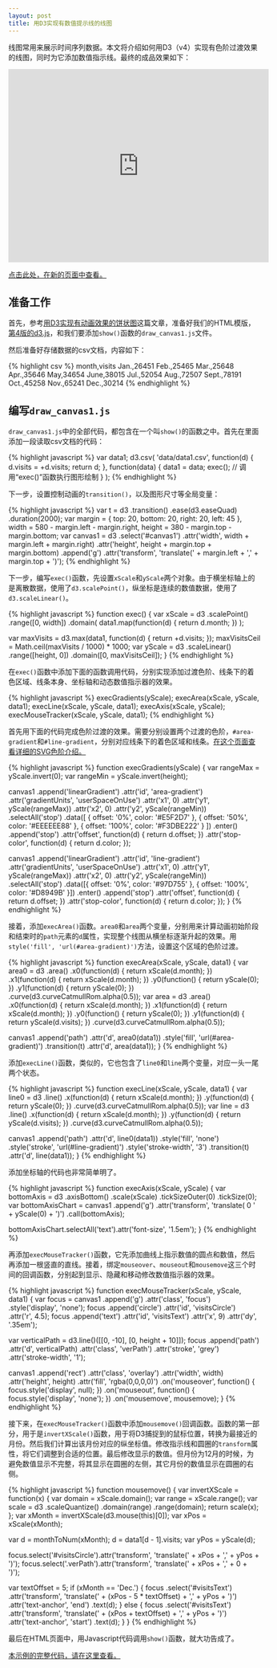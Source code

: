 ```yaml
---
layout: post
title: 用D3实现有数值提示线的线图
---
```


线图常用来展示时间序列数据。本文将介绍如何用D3（v4）实现有色阶过渡效果的线图，同时为它添加数值指示线。最终的成品效果如下：

<iframe width="520" height="385" src="https://scanthonie.github.io/d3-data-visualization-snippets/a002/viz.html" frameborder="0" allowfullscreen></iframe>

<a href="https://scanthonie.github.io/d3-data-visualization-snippets/a002/index.html" target="_blank">点击此处，在新的页面中查看。</a>

## 准备工作

首先，参考[用D3实现有动画效果的饼状图](https://scanthonie.github.io/Animated-Pie-Chart/)这篇文章，准备好我们的HTML模版，[第4版的d3.js](https://cdnjs.com/libraries/d3)，和我们要添加`show()`函数的`draw_canvas1.js`文件。

然后准备好存储数据的csv文档，内容如下：

{% highlight csv %}
month,visits
Jan.,26451
Feb.,25465
Mar.,25648
Apr.,35646
May,34654
June,38015
Jul.,52054
Aug.,72507
Sept.,78191
Oct.,45258
Nov.,65241
Dec.,30214
{% endhighlight %}

## 编写`draw_canvas1.js`

`draw_canvas1.js`中的全部代码，都包含在一个叫`show()`的函数之中。首先在里面添加一段读取csv文档的代码：

{% highlight javascript %}
var data1;
d3.csv(
  'data/data1.csv',
  function(d) {
    d.visits = +d.visits;
    return d;
  },
  function(data) {
    data1 = data;
    exec(); // 调用“exec()”函数执行图形绘制
  }
);
{% endhighlight %}

下一步，设置控制动画的`transition()`，以及图形尺寸等全局变量：

{% highlight javascript %}
var t = d3
  .transition()
  .ease(d3.easeQuad)
  .duration(2000);
var margin = { top: 20, bottom: 20, right: 20, left: 45 },
  width = 580 - margin.left - margin.right,
  height = 380 - margin.top - margin.bottom;
var canvas1 = d3
  .select('#canvas1')
  .attr('width', width + margin.left + margin.right)
  .attr('height', height + margin.top + margin.bottom)
  .append('g')
  .attr('transform', 'translate(' + margin.left + ',' + margin.top + ')');
{% endhighlight %}

下一步，编写`exec()`函数，先设置`xScale`和`yScale`两个对象。由于横坐标轴上的是离散数据，使用了`d3.scalePoint()`，纵坐标是连续的数值数据，使用了`d3.scaleLinear()`。

{% highlight javascript %}
function exec() {
  var xScale = d3
    .scalePoint()
    .range([0, width])
    .domain(
      data1.map(function(d) {
        return d.month;
      })
    );

  var maxVisits = d3.max(data1, function(d) {
    return +d.visits;
  });
  maxVisitsCeil = Math.ceil(maxVisits / 1000) * 1000;
  var yScale = d3
    .scaleLinear()
    .range([height, 0])
    .domain([0, maxVisitsCeil]);
}
{% endhighlight %}

在`exec()`函数中添加下面的函数调用代码，分别实现添加过渡色阶、线条下的着色区域、线条本身、坐标轴和动态数值指示器的效果。

{% highlight javascript %}
execGradients(yScale);
execArea(xScale, yScale, data1);
execLine(xScale, yScale, data1);
execAxis(xScale, yScale);
execMouseTracker(xScale, yScale, data1);
{% endhighlight %}

首先用下面的代码完成色阶过渡的效果。需要分别设置两个过渡的色阶，`#area-gradient`和`#line-gradient`，分别对应线条下的着色区域和线条。[在这个页面查看详细的SVG色阶介绍。](https://developer.mozilla.org/en-US/docs/Web/SVG/Tutorial/Gradients)

{% highlight javascript %}
function execGradients(yScale) {
  var rangeMax = yScale.invert(0);
  var rangeMin = yScale.invert(height);

  canvas1
    .append('linearGradient')
    .attr('id', 'area-gradient')
    .attr('gradientUnits', 'userSpaceOnUse')
    .attr('x1', 0)
    .attr('y1', yScale(rangeMax))
    .attr('x2', 0)
    .attr('y2', yScale(rangeMin))
    .selectAll('stop')
    .data([
      { offset: '0%', color: '#E5F2D7' },
      { offset: '50%', color: '#EEEEEE88' },
      { offset: '100%', color: '#F3DBE222' }
    ])
    .enter()
    .append('stop')
    .attr('offset', function(d) {
      return d.offset;
    })
    .attr('stop-color', function(d) {
      return d.color;
    });

  canvas1
    .append('linearGradient')
    .attr('id', 'line-gradient')
    .attr('gradientUnits', 'userSpaceOnUse')
    .attr('x1', 0)
    .attr('y1', yScale(rangeMax))
    .attr('x2', 0)
    .attr('y2', yScale(rangeMin))
    .selectAll('stop')
    .data([{ offset: '0%', color: '#97D755' }, { offset: '100%', color: '#D8949B' }])
    .enter()
    .append('stop')
    .attr('offset', function(d) {
      return d.offset;
    })
    .attr('stop-color', function(d) {
      return d.color;
    });
}
{% endhighlight %}

接着，添加`execArea()`函数。`area0`和`area`两个变量，分别用来计算动画初始阶段和结束时的`path`元素的`d`属性，实现整个线图从横坐标逐渐升起的效果。用`style('fill', 'url(#area-gradient)')`方法，设置这个区域的色阶过渡。

{% highlight javascript %}
function execArea(xScale, yScale, data1) {
  var area0 = d3
    .area()
    .x0(function(d) {
      return xScale(d.month);
    })
    .x1(function(d) {
      return xScale(d.month);
    })
    .y0(function() {
      return yScale(0);
    })
    .y1(function(d) {
      return yScale(0);
    })
    .curve(d3.curveCatmullRom.alpha(0.5));
  var area = d3
    .area()
    .x0(function(d) {
      return xScale(d.month);
    })
    .x1(function(d) {
      return xScale(d.month);
    })
    .y0(function() {
      return yScale(0);
    })
    .y1(function(d) {
      return yScale(d.visits);
    })
    .curve(d3.curveCatmullRom.alpha(0.5));

  canvas1
    .append('path')
    .attr('d', area0(data1))
    .style('fill', 'url(#area-gradient)')
    .transition(t)
    .attr('d', area(data1));
}
{% endhighlight %}

添加`execLine()`函数，类似的，它也包含了`line0`和`line`两个变量，对应一头一尾两个状态。

{% highlight javascript %}
function execLine(xScale, yScale, data1) {
  var line0 = d3
    .line()
    .x(function(d) {
      return xScale(d.month);
    })
    .y(function(d) {
      return yScale(0);
    })
    .curve(d3.curveCatmullRom.alpha(0.5));
  var line = d3
    .line()
    .x(function(d) {
      return xScale(d.month);
    })
    .y(function(d) {
      return yScale(d.visits);
    })
    .curve(d3.curveCatmullRom.alpha(0.5));

  canvas1
    .append('path')
    .attr('d', line0(data1))
    .style('fill', 'none')
    .style('stroke', 'url(#line-gradient)')
    .style('stroke-width', '3')
    .transition(t)
    .attr('d', line(data1));
}
{% endhighlight %}

添加坐标轴的代码也非常简单明了。

{% highlight javascript %}
function execAxis(xScale, yScale) {
  var bottomAxis = d3
    .axisBottom()
    .scale(xScale)
    .tickSizeOuter(0)
    .tickSize(0);
  var bottomAxisChart = canvas1
    .append('g')
    .attr('transform', 'translate( 0 ' + yScale(0) + ')')
    .call(bottomAxis);

  bottomAxisChart.selectAll('text').attr('font-size', '1.5em');
}
{% endhighlight %}

再添加`execMouseTracker()`函数，它先添加曲线上指示数值的圆点和数值，然后再添加一根竖直的直线。接着，绑定`mouseover`、`mouseout`和`mousemove`这三个时间的回调函数，分别起到显示、隐藏和移动修改数值指示器的效果。

{% highlight javascript %}
function execMouseTracker(xScale, yScale, data1) {
  var focus = canvas1
    .append('g')
    .attr('class', 'focus')
    .style('display', 'none');
  focus
    .append('circle')
    .attr('id', 'visitsCircle')
    .attr('r', 4.5);
  focus
    .append('text')
    .attr('id', 'visitsText')
    .attr('x', 9)
    .attr('dy', '.35em');

  var verticalPath = d3.line()([[0, -10], [0, height + 10]]);
  focus
    .append('path')
    .attr('d', verticalPath)
    .attr('class', 'verPath')
    .attr('stroke', 'grey')
    .attr('stroke-width', '1');

  canvas1
    .append('rect')
    .attr('class', 'overlay')
    .attr('width', width)
    .attr('height', height)
    .attr('fill', 'rgba(0,0,0,0)')
    .on('mouseover', function() {
      focus.style('display', null);
    })
    .on('mouseout', function() {
      focus.style('display', 'none');
    })
    .on('mousemove', mousemove);
}
{% endhighlight %}

接下来，在`execMouseTracker()`函数中添加`mousemove()`回调函数。函数的第一部分，用于是`invertXScale()`函数，用于将D3捕捉到的鼠标位置，转换为最接近的月份。然后我们计算出该月份对应的纵坐标值。修改指示线和圆圈的`transform`属性，将它们调整到合适的位置。最后修改显示的数值。但月份为12月的时候，为避免数值显示不完整，将其显示在圆圈的左侧，其它月份的数值显示在圆圈的右侧。

{% highlight javascript %}
function mousemove() {
  var invertXScale = function(x) {
    var domain = xScale.domain();
    var range = xScale.range();
    var scale = d3
      .scaleQuantize()
      .domain(range)
      .range(domain);
    return scale(x);
  };
  var xMonth = invertXScale(d3.mouse(this)[0]);
  var xPos = xScale(xMonth);

  var d = monthToNum(xMonth);
  d = data1[d - 1].visits;
  var yPos = yScale(d);

  focus.select('#visitsCircle').attr('transform', 'translate(' + xPos + ',' + yPos + ')');
  focus.select('.verPath').attr('transform', 'translate(' + xPos + ',' + 0 + ')');

  var textOffset = 5;
  if (xMonth == 'Dec.') {
    focus
      .select('#visitsText')
      .attr('transform', 'translate(' + (xPos - 5 * textOffset) + ',' + yPos + ')')
      .attr('text-anchor', 'end')
      .text(d);
  } else {
    focus
      .select('#visitsText')
      .attr('transform', 'translate(' + (xPos + textOffset) + ',' + yPos + ')')
      .attr('text-anchor', 'start')
      .text(d);
  }
}
{% endhighlight %}

最后在HTML页面中，用Javascript代码调用`show()`函数，就大功告成了。

[本示例的完整代码，请在这里查看。](https://github.com/scanthonie/d3-data-visualization-snippets/tree/master/a002)
